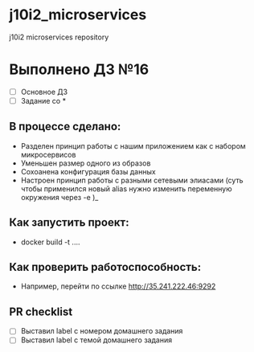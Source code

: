 # j10i2_microservices
j10i2 microservices repository

# Выполнено ДЗ №16

 - [ ] Основное ДЗ
 - [ ] Задание со *

## В процессе сделано:
 - Разделен принцип работы с нашим приложением как с набором микросервисов
 - Уменьшен размер одного из образов
 - Сохоанена конфигурация базы данных
 - Настроен принцип работы с разными сетевыми элиасами (суть чтобы применился новый alias нужно изменить переменную окружения через  -e )_

## Как запустить проект:
 - docker build -t ....

## Как проверить работоспособность:
 - Например, перейти по ссылке http://35.241.222.46:9292

## PR checklist
 - [ ] Выставил label с номером домашнего задания
 - [ ] Выставил label с темой домашнего задания
